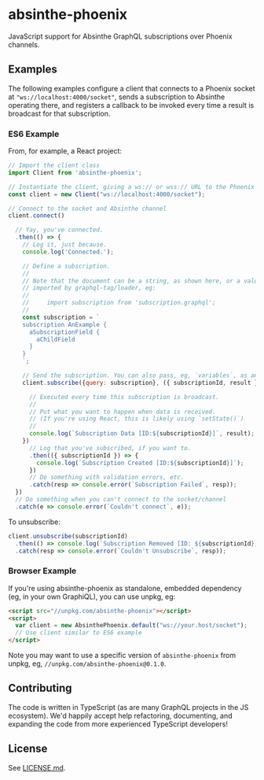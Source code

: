 # absinthe-phoenix

JavaScript support for Absinthe GraphQL subscriptions over Phoenix channels.

## Examples

The following examples configure a client that connects to a Phoenix socket at
`"ws://localhost:4000/socket"`, sends a subscription to Absinthe operating there,
and registers a callback to be invoked every time a result is broadcast for that
subscription.

### ES6 Example

From, for example, a React project:

```javascript
// Import the client class
import Client from 'absinthe-phoenix';

// Instantiate the client, giving a ws:// or wss:// URL to the Phoenix socket
const client = new Client("ws://localhost:4000/socket");

// Connect to the socket and Absinthe channel
client.connect()

  // Yay, you've connected.
  .then(() => {
    // Log it, just because.
    console.log('Connected.');

    // Define a subscription.
    //
    // Note that the document can be a string, as shown here, or a value
    // imported by graphql-tag/loader, eg:
    //
    //     import subscription from 'subscription.graphql';
    //
    const subscription = `
    subscription AnExample {
      aSubscriptionField {
        aChildField
      }
    }
    `;

    // Send the subscription. You can also pass, eg, `variables`, as an option.
    client.subscribe({query: subscription}, ({ subscriptionId, result }) => {

      // Executed every time this subscription is broadcast.
      //
      // Put what you want to happen when data is received.
      // (If you're using React, this is likely using `setState()`)
      //
      console.log(`Subscription Data [ID:${subscriptionId}]`, result);
    })
      // Log that you've subscribed, if you want to.
      .then(({ subscriptionId }) => {
        console.log(`Subscription Created [ID:${subscriptionId}]`);
      })
      // Do something with validation errors, etc.
      .catch(resp => console.error(`Subscription Failed`, resp));
  })
  // Do something when you can't connect to the socket/channel
  .catch(e => console.error(`Couldn't connect`, e));
```

To unsubscribe:

```javascript
client.unsubscribe(subscriptionId)
  .then(() => console.log(`Subscription Removed [ID: ${subscriptionId}]`))
  .catch(resp => console.error(`Couldn't Unsubscribe`, resp));
```

### Browser Example

If you're using absinthe-phoenix as standalone, embedded dependency (eg, in
your own GraphiQL), you can use unpkg, eg:

```html
<script src="//unpkg.com/absinthe-phoenix"></script>
<script>
  var client = new AbsinthePhoenix.default("ws://your.host/socket");
  // Use client similar to ES6 example
</script>
```

Note you may want to use a specific version of `absinthe-phoenix` from unpkg,
eg, `//unpkg.com/absinthe-phoenix@0.1.0`.

## Contributing

The code is written in TypeScript (as are many GraphQL projects in the JS
ecosystem). We'd happily accept help refactoring, documenting, and expanding the
code from more experienced TypeScript developers!

## License

See [LICENSE.md](/.LICENSE.md).
